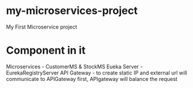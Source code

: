 # my-microservices-project
My First Microservice project

# Component in it
Microservices - CustomerMS & StockMS
Eueka Server - EurekaRegistryServer
API Gateway - to create static IP and external url will communicate to APIGateway first, APIgateway will balance the request
